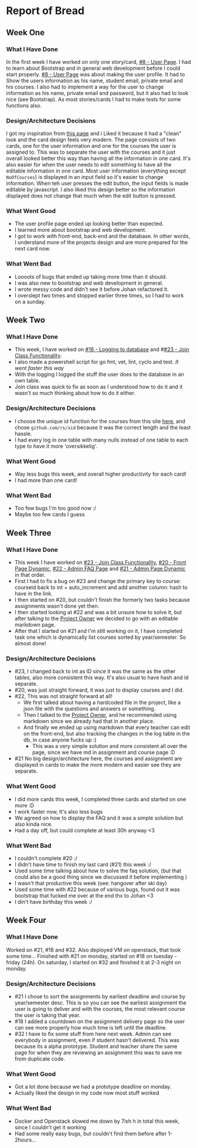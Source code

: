 # Report of Bread
<!-- By BredeFK -->
## Week One
### What I Have Done
In the first week I have worked on only one story/card, [#8 - User Page](https://trello.com/c/FZk85I6L). I had to learn about Bootstrap and in general 
web development before I could start properly. [#8 - User Page](https://trello.com/c/FZk85I6L) was about making the user profile. It had to
Show the users information as his name, student email, private email and his courses. I also had to implement a way for the user
to change information as his name, private email and password, but it also had to look nice (see Bootstrap). As most stories/cards 
I had to make tests for some functions also.

### Design/Architecture Decisions
I got my inspiration from [this page](https://getbootstrap.com/docs/4.2/examples/offcanvas/#) and i Liked it because it had a 
"clean" look and the card design feels very modern. The page consists of two cards, one for the user information and one for the courses
the user is assigned to. This was to separate the user with the courses and it just overall looked better this way than
having all the information in one card. It's also easier for when the user needs to edit something to have all the editable 
information in one card. Most user information (everything except `NoOfCourses`) is displayed in an input field so it's easier
to change information. When teh user presses the edit button, the input fields is made editable by javascript. I also liked this design 
better so the information displayed does not change that much when the edit button is pressed.

### What Went Good
* The user profile page ended up looking better than expected.
* I learned more about bootstrap and web development.
* I got to work with front-end, back-end and the database. In other words, I understand more of the 
projects design and are more prepared for the next card now. 

### What Went Bad
* Loooots of bugs that ended up taking more time than it should. 
* I was also new to bootstrap and web development in general.
* I wrote messy code and didn't see it before Johan refactored it. 
* I overslept two times and stopped earlier three times, so I had to work on a sunday.

## Week Two
### What I Have Done
* This week, I have worked on [#16 - Logging to database](https://trello.com/c/CwIxfhpk) and #[#23 - Join Class Functionality](https://trello.com/c/lGOGylxO).
* I also made a powershell script for go fmt, vet, lint, cyclo and test. *It went faster this way*
* With the logging I logged the stuff the user does to the database in an own table.
* Join class was quick to fix as soon as I understood how to do it and it wasn't so much thinking about how to do it either.

### Design/Architecture Decisions
* I choose the unique id function for the courses from this site [here](https://blog.kowalczyk.info/article/JyRZ/generating-good-unique-ids-in-go.html), 
and chose `github.com/rs/xid` because it was the correct length and the least hassle.
* I had every log in one table with many nulls instead of one table to each type to have it more 'oversikkelig'. 


### What Went Good
* Way less bugs this week, and overall higher productivity for each card!
* I had more than one card!

### What Went Bad
* Too few bugs I'm too good now :/
* Maybe too few cards I guess

## Week Three
### What I Have Done
* This week I have worked on [#23 - Join Class Functionality](https://trello.com/c/lGOGylxO), [#20 - Front Page Dynamic](https://trello.com/c/AxyDWjuP), 
[#22 - Admin FAQ Page](https://trello.com/c/0trVQS8x) and [#21 - Admin Page Dynamic](https://trello.com/c/J8GQvTCt) in that order.
* First I had to fix a bug on \#23 and change the primary key to course: courseid back to int + auto_increment and add another column: hash to have in the link.
* I then started on \#20, but couldn't finish the formerly two tasks because assignments wasn't done yet then.
* I then started looking at \#22 and was a bit unsure how to solve it, but after talking to the [Project Owner](https://www.ntnu.no/ansatte/christopher.frantz)
we decided to go with an editable markdown page.
* After that I started on \#21 and I'm still working on it, I have completed task one which is dynamically list courses sorted by year/semester. So almost done!

### Design/Architecture Decisions
* \#23, I changed back to int as ID since it was the same as the other tables, also more consistent this way. It's also usual to have hash and id separate.
* \#20, was just straight forward, it was just to display courses and I did.
* \#22, This was not straight forward at all! <!-- ¯\_(ツ)_/¯ --> 
    * We first talked about having a hardcoded file in the project, like a json file with the questions and answers or something.
    * Then I talked to the [Project Owner](https://www.ntnu.no/ansatte/christopher.frantz), and he recommended using markdown since we already had that in another place.
    * And finally we ended up using markdown that every teacher can edit on the front-end, but also tracking the changes in the log table in the db, in case anyone fucks up :)
        * This was a very simple solution and more consistent all over the page, since we have md in assignment and course page :D
* \#21 No big design/architecture here, the courses and assignment are displayed in cards to make the more modern and easier see they are separate.


### What Went Good
* I did more cards this week, I completed three cards and started on one more :D 
* I work faster now, It's also less bugs
* We agreed on how to display the FAQ and it was a simple solution but also kinda nice.
* Had a day off, but could complete at least 30h anyway <3 

### What Went Bad
* I couldn't complete \#20 :/
* I didn't have time to finish my last card (\#21) this week :/
* Used some time talking about how to solve the faq solution, (but that could also be a good thing since we discussed it before implementing )
* I wasn't that productive this week (see: hangover after ski day)
* Used some time with \#22 because of various bugs, found out it was bootstrap that fucked me over at the end thx to Johan <3
* I din't have birthday this week :/

## Week Four
### What I Have Done
Worked on \#21, \#18 and \#32.
Also deployed VM on openstack, that took some time...
Finished with \#21 on monday, started on \#18 on tuesday - friday (24h).
On saturday, I started on \#32 and finished it at 2-3 night on monday.

### Design/Architecture Decisions
* \#21 I chose to sort the assignments by earliest deadline and course by year/semester desc.
This is so you can see the earliest assignment the user is going to deliver and with the courses, the
most relevant course the user is taking that year.
* \#18 I added a countdown on the assignment delivery page so the user can see more properly
how much time is left until the deadline. 
* \#32 I have to fix some stuff from here next week. Admin can see everybody in assignment, even if student hasn't delivered.
This was because its a alpha prototype. Student and teacher share the same page for when they are reviewing an assignment
this was to save me from duplicate code.
### What Went Good
* Got a lot done because we had a prototype deadline on monday.
* Actually liked the design in my code now
most stuff worked

### What Went Bad
* Docker and Openstack slowed me down by 7ish h in total this week, since I couldn't get it working
* Had some really easy bugs, but couldn't find them before after 1-2hours...
